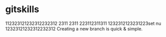 # gitskills
112323121232312232312
2311
2311
223112311311
1232312123231223set nu
12323121232312232312
Creating a new branch is quick & simple.
